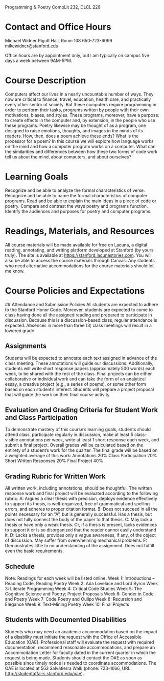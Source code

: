 Programming & Poetry
CompLit 232, DLCL 226


# Contact and Office Hours
Michael Widner
Pigott Hall, Room 108
650-723-6099
mikewidner@stanford.edu

Office hours are by appointment only, but I am typically on campus five days a week between 9AM-5PM.

# Course Description
Computers affect our lives in a nearly uncountable number of ways. They now are critical to finance, travel, education, health care, and practically every other sector of society. But these computers require programming in order to perform their tasks, programs written by people with their own motivations, biases, and styles. These programs, moreover, have a purpose: to create effects in the computer and, by extension, in the people who use these programs.
Poetry likewise may be thought of as a program, one designed to raise emotions, thoughts, and images in the minds of its readers. How, then, does a poem achieve these ends? What is the processor for a poem?
In this course we will explore how language works on the mind and how a computer program works on a computer. What can the similarities and differences between how these two forms of code work tell us about the mind, about computers, and about ourselves?
​
# Learning Goals
Recognize and be able to analyze the formal characteristics of verse.
Recognize and be able to name the formal characteristics of computer programs.
Read and be able to explain the main ideas in a piece of code or poetry.
Compare and contrast the ways poetry and programs function.
Identify the audiences and purposes for poetry and computer programs.
​
# Readings, Materials, and Resources
All course materials will be made available for free on Lacuna, a digital reading, annotating, and writing platform developed at Stanford (by yours truly). The site is available at https://stanford.lacunastories.com. You will also be able to access the course materials through Canvas.
Any students who need alternative accommodations for the course materials should let me know.
​
# Course Policies and Expectations
​## Attendance and Submission Policies
All students are expected to adhere to the Stanford Honor Code. Moreover, students are expected to come to class having done all the assigned reading and prepared to participate in discussion. Because this is a discussion-based class, regular attendance is expected. Absences in more than three (3) class meetings will result in a lowered grade.
​
## Assignments
Students will be expected to annotate each text assigned in advance of the class meeting. These annotations will guide our discussions. Additionally, students will write short response papers (approximately 500 words) each week, to be shared with the rest of the class. Final projects can be either collaborative or individual work and can take the form of an analytical essay, a creative project (e.g., a series of poems), or some other form based on each student’s interest. Students will prepare a project proposal that will guide the work on their final course activity.
​
## Evaluation and Grading Criteria for Student Work and Class Participation
To demonstrate mastery of this course’s learning goals, students should attend class, participate regularly in discussion, make at least 5 class-visible annotations per week, write at least 1 short response each week, and submit a final project.
Overall grades will be calculated based on the entirety of a student’s work for the quarter. The final grade will be based on a weighted average of this work:
Annotations 				20%
Class Participation 			20%
Short Written Responses 		20%
Final Project 				40%
​
## Grading Rubric for Written Work
All written work, including annotations, should be thoughtful. The written response work and final project will be evaluated according to the following rubric:
A: Argues a clear thesis with precision, deploys evidence effectively to support its thesis, is well-organized, free of grammatical and spelling errors, and adheres to proper citation format.
B: Does not succeed in all the points necessary for an “A”, but is generally successful. Has a thesis, but does not fully connect the body of the paper to that thesis.
C: May lack a thesis or have only a weak thesis. Or, if a thesis is present, lacks evidences to support it or is so disorganized that the reader cannot easily understand it.
D: Lacks a thesis, provides only a vague awareness, if any, of the object of discussion. May suffer from overwhelming mechanical problems.
F: Demonstrates little to no understanding of the assignment. Does not fulfill even the basic requirements.

## Schedule
Note: Readings for each week will be listed online.
Week 1: Introductions – Reading Code, Reading Poetry
Week 2: Ada Lovelace and Lord Byron
Week 3: Literate Programming
Week 4: Critical Code Studies
Week 5: The Cognitive Science and Poetry; Project Proposals
Week 6: Gender in Code and Poetry
Week 7: Code Poetry and Oulipo
Week 8: Recursion and Elegance
Week 9: Text-Mining Poetry
Week 10: Final Projects

## Students with Documented Disabilities
Students who may need an academic accommodation based on the impact of a disability must initiate the request with the Office of Accessible Education (OAE). Professional staff will evaluate the request with required documentation, recommend reasonable accommodations, and prepare an Accommodation Letter for faculty dated in the current quarter in which the request is being made. Students should contact the OAE as soon as possible since timely notice is needed to coordinate accommodations. The OAE is located at 563 Salvatierra Walk (phone: 723-1066, URL: http://studentaffairs.stanford.edu/oae).



